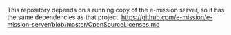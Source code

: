 This repository depends on a running copy of the e-mission server, so it has the same
dependencies as that project.
https://github.com/e-mission/e-mission-server/blob/master/OpenSourceLicenses.md
